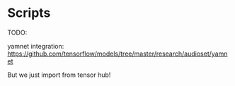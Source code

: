 # Scripts


TODO: 

yamnet integration: https://github.com/tensorflow/models/tree/master/research/audioset/yamnet

But we just import from tensor hub!